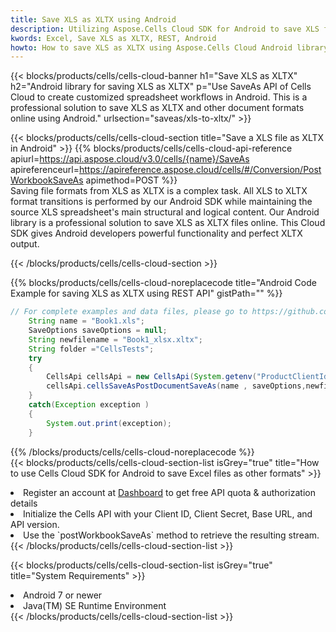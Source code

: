 ```yaml
---
title: Save XLS as XLTX using Android 
description: Utilizing Aspose.Cells Cloud SDK for Android to save XLS format file as XLTX format file. 
kwords: Excel, Save XLS as XLTX, REST, Android
howto: How to save XLS as XLTX using Aspose.Cells Cloud Android library.
---
```



{{< blocks/products/cells/cells-cloud-banner h1="Save XLS as XLTX" h2="Android library for saving XLS as XLTX" p="Use SaveAs API of Cells Cloud to create customized spreadsheet workflows in Android. This is a professional solution to save XLS as XLTX and other document formats online using Android." urlsection="saveas/xls-to-xltx/" >}}

{{< blocks/products/cells/cells-cloud-section  title="Save a XLS file as XLTX in Android" >}}
{{% blocks/products/cells/cells-cloud-api-reference  apiurl=https://api.aspose.cloud/v3.0/cells/{name}/SaveAs  apireferenceurl=https://apireference.aspose.cloud/cells/#/Conversion/PostWorkbookSaveAs  apimethod=POST %}}
<br/>
Saving file formats from XLS as XLTX is a complex task. All XLS to XLTX format transitions is performed by our Android SDK while maintaining the source XLS spreadsheet's main structural and logical content. Our Android library is a professional solution to save XLS as XLTX files online. This Cloud SDK gives Android developers powerful functionality and perfect XLTX output.

{{< /blocks/products/cells/cells-cloud-section >}}

{{% blocks/products/cells/cells-cloud-noreplacecode title="Android Code Example for saving XLS as XLTX using REST API" gistPath="" %}}
  
```java
// For complete examples and data files, please go to https://github.com/aspose-cells-cloud/aspose-cells-cloud-android/
    String name = "Book1.xls";
    SaveOptions saveOptions = null;
    String newfilename = "Book1_xlsx.xltx";
    String folder ="CellsTests";
    try
    {
        CellsApi cellsApi = new CellsApi(System.getenv("ProductClientId"), System.getenv("ProductClientSecret"));
        cellsApi.cellsSaveAsPostDocumentSaveAs(name , saveOptions,newfilename,false,false,folder,null,null,null,true);                       
    }
    catch(Exception exception )
    {
        System.out.print(exception);
    }
```
  
{{% /blocks/products/cells/cells-cloud-noreplacecode  %}}
<br/>
{{< blocks/products/cells/cells-cloud-section-list isGrey="true"  title="How to use Cells Cloud SDK for Android to save Excel files as other formats" >}}
<li>Register an account at <a href="https://dashboard.aspose.cloud/">Dashboard</a> to get free API quota & authorization details</li>
<li>Initialize the Cells API with your Client ID, Client Secret, Base URL, and API version.</li>
<li>Use the `postWorkbookSaveAs` method to retrieve the resulting stream.</li>
{{< /blocks/products/cells/cells-cloud-section-list >}}

{{< blocks/products/cells/cells-cloud-section-list isGrey="true"  title="System Requirements" >}}
<li>Android 7 or newer</li>
<li>Java(TM) SE Runtime Environment</li>
{{< /blocks/products/cells/cells-cloud-section-list >}}
